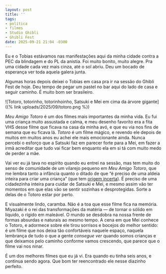```yaml
---
layout: post
title: ''
tags:
- política
- filmes
- Studio Ghibli
- Ghibli Fest
date: 2025-09-21 21:04 -0300
---
```

Eu e o Tobias estávamos nas manifestações aqui da minha cidade contra a PEC da blindagem e do PL da anistia. Foi muito bonito, muito alegre. Pra uma cidade cada vez mais cinza, até o sol abriu. Deu um bocado de esperança ver toda aquela galera junta.

Algumas horas depois deixei o Tobias em casa pra ir na sessão do Ghibli Fest de hoje. Deu tempo de pegar um pastel no bar aqui do lado de casa e seguir caminho. É muito bom ser brasileiro.

![Totoro, totorinho, totorinhoinho, Satsuki e Mei em cima da árvore gigante]({% link uploads/2025/09/totoro.png %})

_Meu Amigo Totoro_ é um dos filmes mais importantes da minha vida. Eu fui uma criança muito assustada e calma, e meu desenho favorito era a fita VHS desse filme que ficava na casa da minha avó, e que eu via nos fins de semana que eu ficava lá. _Totoro_ é um filme mágico, e revendo ele depois de muitos em muitos anos eu achei ele mais emocionante ainda. Nunca percebi o esforço que a Satsuki faz em parecer forte para a Mei, em fazer a irmã acreditar que tudo vai ficar bem enquanto ela em si tá com muito medo de perder a mãe.

Vai ver eu já tava no espírito quando eu entrei na sessão, mas tem muito do senso de comunidade de um vilarejo pequeno em _Meu Amigo Totoro_, que me lembra tanto a infância quanto o ditado de que “é preciso de uma aldeia inteira para criar uma criança” (que tem [origem incerta](https://en.wikipedia.org/wiki/It_takes_a_village)). É preciso de uma cidadezinha inteira para cuidar de Satsuki e Mei, e mesmo assim vão ter momentos em que elas vão se sentir sozinhas e desprotegidas. Sorte a delas de o Totoro estar por perto.

E visualmente lindo, caramba. Não é a toa que esse filme fica na memória. Miyazaki é o rei das transformações da matéria — de tornar o sólido em líquido, o rígido em maleável. O mundo se desdobra na nossa frente de formas absurdas e naturais ao mesmo tempo. A cena em que Mei conhece o Totoro, e adormece sobre ele tirou sorrisos e bocejos do melhor sentido: é um filme que nos deixa tão confortáveis naquele espaço, naquela lembrança de tudo o que a gente _consegue ver_ quando somos crianças e que deixamos pelo caminho conforme vamos crescendo, que parece que o filme vai nos ninar.

É um dos melhores filmes que eu já vi. Era quando eu tinha seis anos, e continua sendo agora. Que bom ter reencontrado ele nesse diazinho perfeito.
